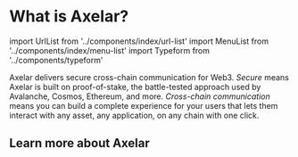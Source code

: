 # What is Axelar?

import UrlList from '../components/index/url-list'
import MenuList from '../components/index/menu-list'
import Typeform from '../components/typeform'

Axelar delivers secure cross-chain communication for Web3. _Secure_ means Axelar is built on proof-of-stake, the battle-tested approach used by Avalanche, Cosmos, Ethereum, and more. _Cross-chain communication_ means you can build a complete experience for your users that lets them interact with any asset, any application, on any chain with one click.

<MenuList />

## Learn more about Axelar

<UrlList />

<Typeform />
